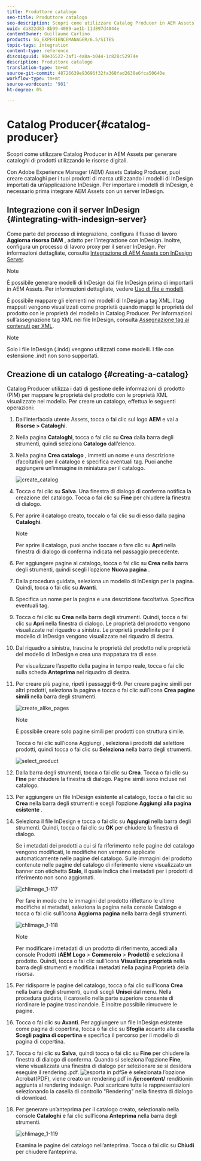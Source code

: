 ```yaml
---
title: Produttore catalogo
seo-title: Produttore catalogo
seo-description: Scopri come utilizzare Catalog Producer in AEM Assets per generare cataloghi di prodotti utilizzando le risorse digitali.
uuid: da822d83-8b99-4089-ae1b-11d897d4044e
contentOwner: Guillaume Carlino
products: SG_EXPERIENCEMANAGER/6.5/SITES
topic-tags: integration
content-type: reference
discoiquuid: 90e36522-3af1-4a8a-b044-1c828c52974e
description: Produttore catalogo
translation-type: tm+mt
source-git-commit: 48726639e93696f32fa368fad2630e6fca50640e
workflow-type: tm+mt
source-wordcount: '901'
ht-degree: 0%

---
```



# Catalog Producer{#catalog-producer}

Scopri come utilizzare Catalog Producer in AEM Assets per generare cataloghi di prodotti utilizzando le risorse digitali.

Con Adobe Experience Manager (AEM) Assets Catalog Producer, puoi creare cataloghi per i tuoi prodotti di marca utilizzando i modelli di InDesign importati da un’applicazione InDesign. Per importare i modelli di InDesign, è necessario prima integrare AEM Assets con un server InDesign.

## Integrazione con il server InDesign {#integrating-with-indesign-server}

Come parte del processo di integrazione, configura il flusso di lavoro **Aggiorna risorsa DAM** , adatto per l’integrazione con InDesign. Inoltre, configura un processo di lavoro proxy per il server InDesign. Per informazioni dettagliate, consulta [Integrazione di AEM Assets con InDesign Server](/help/assets/indesign.md).

>[!NOTE]
>
>È possibile generare modelli di InDesign dai file InDesign prima di importarli in AEM Assets. Per informazioni dettagliate, vedere [Uso di file e modelli](https://helpx.adobe.com/indesign/using/files-templates.html).
>
>È possibile mappare gli elementi nei modelli di InDesign a tag XML. I tag mappati vengono visualizzati come proprietà quando mappi le proprietà del prodotto con le proprietà del modello in Catalog Producer. Per informazioni sull’assegnazione tag XML nei file InDesign, consulta [Assegnazione tag ai contenuti per XML](https://helpx.adobe.com/indesign/using/tagging-content-xml.html).

>[!NOTE]
>
>Solo i file InDesign (.indd) vengono utilizzati come modelli. I file con estensione .indt non sono supportati.

## Creazione di un catalogo {#creating-a-catalog}

Catalog Producer utilizza i dati di gestione delle informazioni di prodotto (PIM) per mappare le proprietà del prodotto con le proprietà XML visualizzate nel modello. Per creare un catalogo, effettua le seguenti operazioni:

1. Dall’interfaccia utente Assets, tocca o fai clic sul logo **AEM** e vai a **Risorse > Cataloghi**.
1. Nella pagina **Cataloghi**, tocca o fai clic su **Crea** dalla barra degli strumenti, quindi seleziona **Catalogo** dall’elenco.
1. Nella pagina **Crea catalogo** , immetti un nome e una descrizione (facoltativi) per il catalogo e specifica eventuali tag. Puoi anche aggiungere un’immagine in miniatura per il catalogo.

   ![create_catalog](assets/create_catalog.png)

1. Tocca o fai clic su **Salva**. Una finestra di dialogo di conferma notifica la creazione del catalogo. Tocca o fai clic su **Fine** per chiudere la finestra di dialogo.
1. Per aprire il catalogo creato, toccalo o fai clic su di esso dalla pagina **Cataloghi**.

   >[!NOTE]
   >
   >Per aprire il catalogo, puoi anche toccare o fare clic su **Apri** nella finestra di dialogo di conferma indicata nel passaggio precedente.

1. Per aggiungere pagine al catalogo, tocca o fai clic su **Crea** nella barra degli strumenti, quindi scegli l’opzione **Nuova pagina** .
1. Dalla procedura guidata, seleziona un modello di InDesign per la pagina. Quindi, tocca o fai clic su **Avanti**.
1. Specifica un nome per la pagina e una descrizione facoltativa. Specifica eventuali tag.
1. Tocca o fai clic su **Crea** nella barra degli strumenti. Quindi, tocca o fai clic su **Apri** nella finestra di dialogo. Le proprietà del prodotto vengono visualizzate nel riquadro a sinistra. Le proprietà predefinite per il modello di InDesign vengono visualizzate nel riquadro di destra.
1. Dal riquadro a sinistra, trascina le proprietà del prodotto nelle proprietà del modello di InDesign e crea una mappatura tra di esse.

   Per visualizzare l’aspetto della pagina in tempo reale, tocca o fai clic sulla scheda **Anteprima** nel riquadro di destra.

1. Per creare più pagine, ripeti i passaggi 6-9. Per creare pagine simili per altri prodotti, seleziona la pagina e tocca o fai clic sull’icona **Crea pagine simili** nella barra degli strumenti.

   ![create_alike_pages](assets/create_similar_pages.png)

   >[!NOTE]
   >
   >È possibile creare solo pagine simili per prodotti con struttura simile.

   Tocca o fai clic sull’icona Aggiungi , seleziona i prodotti dal selettore prodotti, quindi tocca o fai clic su **Seleziona** nella barra degli strumenti.

   ![select_product](assets/select_product.png)

1. Dalla barra degli strumenti, tocca o fai clic su **Crea**. Tocca o fai clic su **Fine** per chiudere la finestra di dialogo. Pagine simili sono incluse nel catalogo.
1. Per aggiungere un file InDesign esistente al catalogo, tocca o fai clic su **Crea** nella barra degli strumenti e scegli l’opzione **Aggiungi alla pagina esistente** .
1. Seleziona il file InDesign e tocca o fai clic su **Aggiungi** nella barra degli strumenti. Quindi, tocca o fai clic su **OK** per chiudere la finestra di dialogo.

   Se i metadati dei prodotti a cui si fa riferimento nelle pagine del catalogo vengono modificati, le modifiche non verranno applicate automaticamente nelle pagine del catalogo. Sulle immagini del prodotto contenute nelle pagine del catalogo di riferimento viene visualizzato un banner con etichetta **Stale**, il quale indica che i metadati per i prodotti di riferimento non sono aggiornati.

   ![chlimage_1-117](assets/chlimage_1-117a.png)

   Per fare in modo che le immagini del prodotto riflettano le ultime modifiche ai metadati, seleziona la pagina nella console Catalogo e tocca o fai clic sull’icona **Aggiorna pagina** nella barra degli strumenti.

   ![chlimage_1-118](assets/chlimage_1-118a.png)

   >[!NOTE]
   >
   >Per modificare i metadati di un prodotto di riferimento, accedi alla console Prodotti (**AEM Logo** > **Commercio** > **Prodotti**) e seleziona il prodotto. Quindi, tocca o fai clic sull’icona **Visualizza proprietà** nella barra degli strumenti e modifica i metadati nella pagina Proprietà della risorsa.

1. Per ridisporre le pagine del catalogo, tocca o fai clic sull&#39;icona **Crea** nella barra degli strumenti, quindi scegli **Unisci** dal menu. Nella procedura guidata, il carosello nella parte superiore consente di riordinare le pagine trascinandole. È inoltre possibile rimuovere le pagine.

1. Tocca o fai clic su **Avanti**. Per aggiungere un file InDesign esistente come pagina di copertina, tocca o fai clic su **Sfoglia** accanto alla casella **Scegli pagina di copertina** e specifica il percorso per il modello di pagina di copertina.
1. Tocca o fai clic su **Salva**, quindi tocca o fai clic su **Fine** per chiudere la finestra di dialogo di conferma.
Quando si seleziona l&#39;opzione **Fine**, viene visualizzata una finestra di dialogo per selezionare se si desidera eseguire il rendering .pdf.
   ![esporta in ](assets/CatalogPDF.png)
pdfSe è selezionata l’opzione Acrobat(PDF), viene creato un rendering pdf in   **/jcr:content/** renditionin aggiunta al rendering indesign. Puoi scaricare tutte le rappresentazioni selezionando la casella di controllo &quot;Rendering&quot; nella finestra di dialogo di download.

1. Per generare un’anteprima per il catalogo creato, selezionalo nella console **Cataloghi** e fai clic sull’icona **Anteprima** nella barra degli strumenti.

   ![chlimage_1-119](assets/chlimage_1-119a.png)

   Esamina le pagine del catalogo nell’anteprima. Tocca o fai clic su **Chiudi** per chiudere l’anteprima.

